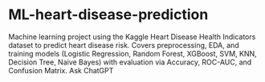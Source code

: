 # ML-heart-disease-prediction
Machine learning project using the Kaggle Heart Disease Health Indicators dataset to predict heart disease risk. Covers preprocessing, EDA, and training models (Logistic Regression, Random Forest, XGBoost, SVM, KNN, Decision Tree, Naive Bayes) with evaluation via Accuracy, ROC-AUC, and Confusion Matrix.          Ask ChatGPT
